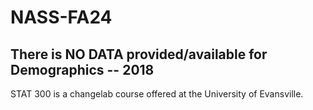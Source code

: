 # NASS-FA24

## There is NO DATA provided/available for Demographics -- 2018

STAT 300 is a changelab course offered at the University of Evansville. 
